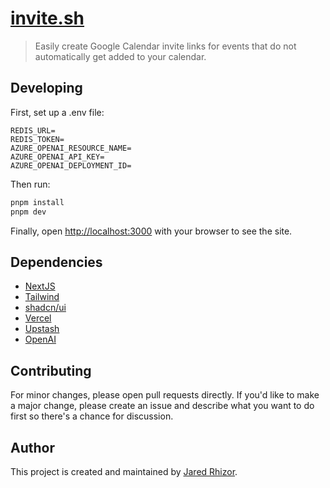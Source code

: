 # [invite.sh](https://www.invite.sh)

> Easily create Google Calendar invite links for events that do not automatically get added to your calendar.

## Developing

First, set up a .env file:

```
REDIS_URL=
REDIS_TOKEN=
AZURE_OPENAI_RESOURCE_NAME=
AZURE_OPENAI_API_KEY=
AZURE_OPENAI_DEPLOYMENT_ID=
```

Then run:

```bash
pnpm install
pnpm dev
```

Finally, open [http://localhost:3000](http://localhost:3000) with your browser to see the site.

## Dependencies

- [NextJS](https://nextjs.org/)
- [Tailwind](https://tailwindcss.com/)
- [shadcn/ui](https://ui.shadcn.com/)
- [Vercel](https://vercel.com/)
- [Upstash](https://upstash.com/)
- [OpenAI](https://openai.com/)

## Contributing

For minor changes, please open pull requests directly.
If you'd like to make a major change, please create an issue and describe what you want to do first so there's a chance for discussion.

## Author

This project is created and maintained by [Jared Rhizor](https://jrhizor.dev).
